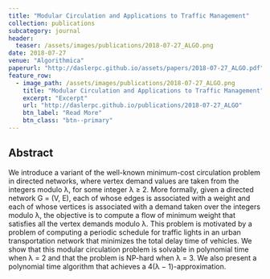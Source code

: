 ```yaml
---
title: "Modular Circulation and Applications to Traffic Management"
collection: publications
subcategory: journal
header: 
  teaser: /assets/images/publications/2018-07-27_ALGO.png
date: 2018-07-27
venue: "Algorithmica"
paperurl: "http://daslerpc.github.io/assets/papers/2018-07-27_ALGO.pdf"
feature_row: 
  - image_path: /assets/images/publications/2018-07-27_ALGO.png
    title: "Modular Circulation and Applications to Traffic Management"
    excerpt: "Excerpt"
    url: "http://daslerpc.github.io/publications/2018-07-27_ALGO"
    btn_label: "Read More"
    btn_class: "btn--primary"
---
```


## Abstract
We introduce a variant of the well-known minimum-cost circulation problem in
directed networks, where vertex demand values are taken from the integers modulo λ,
for some integer λ ≥ 2. More formally, given a directed network G = (V, E), each
of whose edges is associated with a weight and each of whose vertices is associated
with a demand taken over the integers modulo λ, the objective is to compute a flow
of minimum weight that satisfies all the vertex demands modulo λ. This problem is
motivated by a problem of computing a periodic schedule for traffic lights in an urban
transportation network that minimizes the total delay time of vehicles. We show that
this modular circulation problem is solvable in polynomial time when λ = 2 and that
the problem is NP-hard when λ = 3. We also present a polynomial time algorithm
that achieves a 4(λ − 1)-approximation.